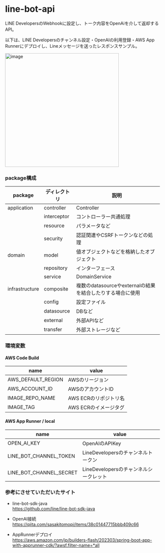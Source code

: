 # line-bot-api
LINE DevelopersのWebhookに設定し、トーク内容をOpenAiを介して返却するAPI。

以下は、LINE Developersのチャンネル設定・OpenAIの利用登録・AWS App Runnerにデプロイし、Lineメッセージを送ったレスポンスサンプル。

<img width="370" alt="image" src="https://github.com/ryo-tsurusaki/api-line-bot-spring-boot/assets/136481507/48880f02-9dde-4c8f-be44-4b00978ab1e3">


### package構成

| package        | ディレクトリ      | 説明                                     |
|----------------|-------------|----------------------------------------|
| application    | controller  | Controller                             |
|                | interceptor | コントローラー共通処理                            |
|                | resource    | パラメータなど                                |
|                | security    | 認証関連やCSRFトークンなどの処理                     |
| domain         | model       | 値オブジェクトなどを格納したオブジェクト                   |
|                | repository  | インターフェース                               |
|                | service     | DomainService                          |
| infrastructure | composite   | 複数のdatasourceやexternalの結果を結合したりする場合に使用 |
|                | config      | 設定ファイル                                 |
|                | datasource  | DBなど                                   |
|                | external    | 外部APIなど                                |
|                | transfer    | 外部ストレージなど                              |

### 環境変数
#### AWS Code Build
| name               | value          |
|--------------------|----------------|
| AWS_DEFAULT_REGION | AWSのリージョン      |
| AWS_ACCOUNT_ID     | AWSのアカウントID    |
| IMAGE_REPO_NAME    | AWS ECRのリポジトリ名 |
| IMAGE_TAG          | AWS ECRのイメージタグ |

#### AWS App Runner / local
| name                    | value                      |
|-------------------------|----------------------------|
| OPEN_AI_KEY             | OpenAIのAPIKey              |
| LINE_BOT_CHANNEL_TOKEN  | LineDevelopersのチャンネルトークン   |
| LINE_BOT_CHANNEL_SECRET | LineDevelopersのチャンネルシークレット |

### 参考にさせていただいたサイト

- line-bot-sdk-java<br>
  https://github.com/line/line-bot-sdk-java

- OpenAI接続<br>
  https://qiita.com/sasakitomopi/items/38c01447715bbb409c66

- AppRunnerデプロイ<br>
  https://aws.amazon.com/jp/builders-flash/202303/spring-boot-app-with-apprunner-cdk/?awsf.filter-name=*all
